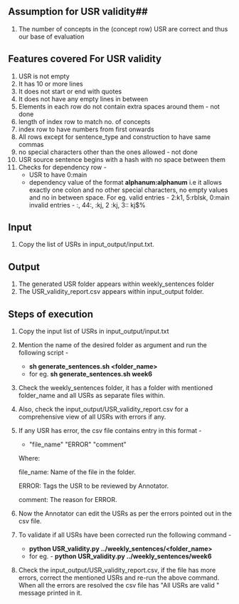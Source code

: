## Assumption for USR validity##
1. The number of concepts in the (concept row) USR are correct and thus our base of evaluation

## Features covered For USR validity ##
1. USR is not empty
2. It has 10 or more lines
3. It does not start or end with quotes
4. It does not have any empty lines in between
5. Elements in each row do not contain extra spaces around them - not done
6. length of index row to match no. of concepts
7. index row to have numbers from first onwards
8. All rows except for sentence_type and construction to have same commas 
9. no special characters other than the ones allowed - not done
10. USR source sentence begins with a hash with no space between them
11. Checks for dependency row - 
    - USR to have 0:main
    - dependency value of the format **alphanum:alphanum** i.e it allows exactly one colon and no other special characters, no empty values and no in between space. For eg.
    valid entries - 2:k1, 5:rblsk, 0:main
    invalid entries - :, 44:, :kj, 2 :kj, 3:: kj$%


##  Input ##
1. Copy the list of USRs in input_output/input.txt.

## Output ##
1. The generated USR folder appears within weekly_sentences folder
2. The USR_validity_report.csv appears within input_output folder.

## Steps of execution ##
1. Copy the input list of USRs in input_output/input.txt
2. Mention the name of the desired folder as argument and run the following script - 
   - **sh generate_sentences.sh <folder_name>**
   - for eg. **sh generate_sentences.sh week6**
3. Check the weekly_sentences folder, it has a folder with mentioned folder_name and all USRs as separate files within.
4. Also, check the input_output/USR_validity_report.csv for a comprehensive view of all USRs with errors if any.
5. If any USR has error, the csv file contains entry in this format -
   - "file_name" "ERROR" "comment"
    
    Where:
    
    file_name: Name of the file in the folder.

    ERROR: Tags the USR to be reviewed by Annotator.

    comment: The reason for ERROR.
6. Now the Annotator can edit the USRs as per the errors pointed out in the csv file.
7. To validate if all USRs have been corrected run the following command -
    - **python USR_validity.py ../weekly_sentences/<folder_name>**
    - for eg. - **python USR_validity.py ../weekly_sentences/week6**
8. Check the input_output/USR_validity_report.csv, if the file has more errors, correct the mentioned USRs and re-run the above command. When all the errors are resolved the csv file has "All USRs are valid	" message printed in it.



